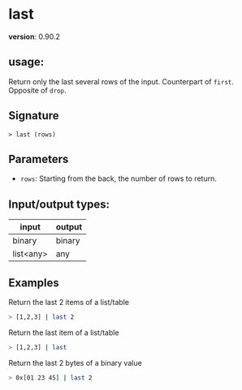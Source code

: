 # last

**version**: 0.90.2

## **usage**:

Return only the last several rows of the input. Counterpart of `first`. Opposite of `drop`.

## Signature

`> last (rows)`

## Parameters

- `rows`: Starting from the back, the number of rows to return.

## Input/output types:

| input       | output |
| ----------- | ------ |
| binary      | binary |
| list\<any\> | any    |

## Examples

Return the last 2 items of a list/table

```bash
> [1,2,3] | last 2
```

Return the last item of a list/table

```bash
> [1,2,3] | last
```

Return the last 2 bytes of a binary value

```bash
> 0x[01 23 45] | last 2
```
